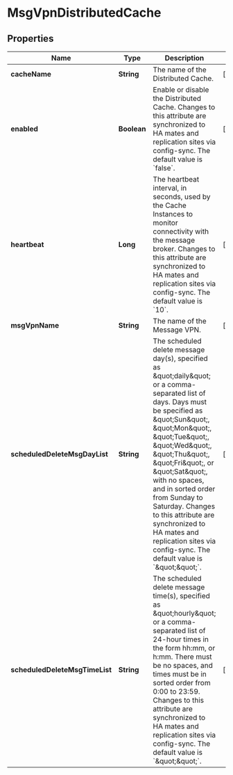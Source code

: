 
# MsgVpnDistributedCache

## Properties
Name | Type | Description | Notes
------------ | ------------- | ------------- | -------------
**cacheName** | **String** | The name of the Distributed Cache. |  [optional]
**enabled** | **Boolean** | Enable or disable the Distributed Cache. Changes to this attribute are synchronized to HA mates and replication sites via config-sync. The default value is &#x60;false&#x60;. |  [optional]
**heartbeat** | **Long** | The heartbeat interval, in seconds, used by the Cache Instances to monitor connectivity with the message broker. Changes to this attribute are synchronized to HA mates and replication sites via config-sync. The default value is &#x60;10&#x60;. |  [optional]
**msgVpnName** | **String** | The name of the Message VPN. |  [optional]
**scheduledDeleteMsgDayList** | **String** | The scheduled delete message day(s), specified as \&quot;daily\&quot; or a comma-separated list of days. Days must be specified as \&quot;Sun\&quot;, \&quot;Mon\&quot;, \&quot;Tue\&quot;, \&quot;Wed\&quot;, \&quot;Thu\&quot;, \&quot;Fri\&quot;, or \&quot;Sat\&quot;, with no spaces, and in sorted order from Sunday to Saturday. Changes to this attribute are synchronized to HA mates and replication sites via config-sync. The default value is &#x60;\&quot;\&quot;&#x60;. |  [optional]
**scheduledDeleteMsgTimeList** | **String** | The scheduled delete message time(s), specified as \&quot;hourly\&quot; or a comma-separated list of 24-hour times in the form hh:mm, or h:mm. There must be no spaces, and times must be in sorted order from 0:00 to 23:59. Changes to this attribute are synchronized to HA mates and replication sites via config-sync. The default value is &#x60;\&quot;\&quot;&#x60;. |  [optional]



